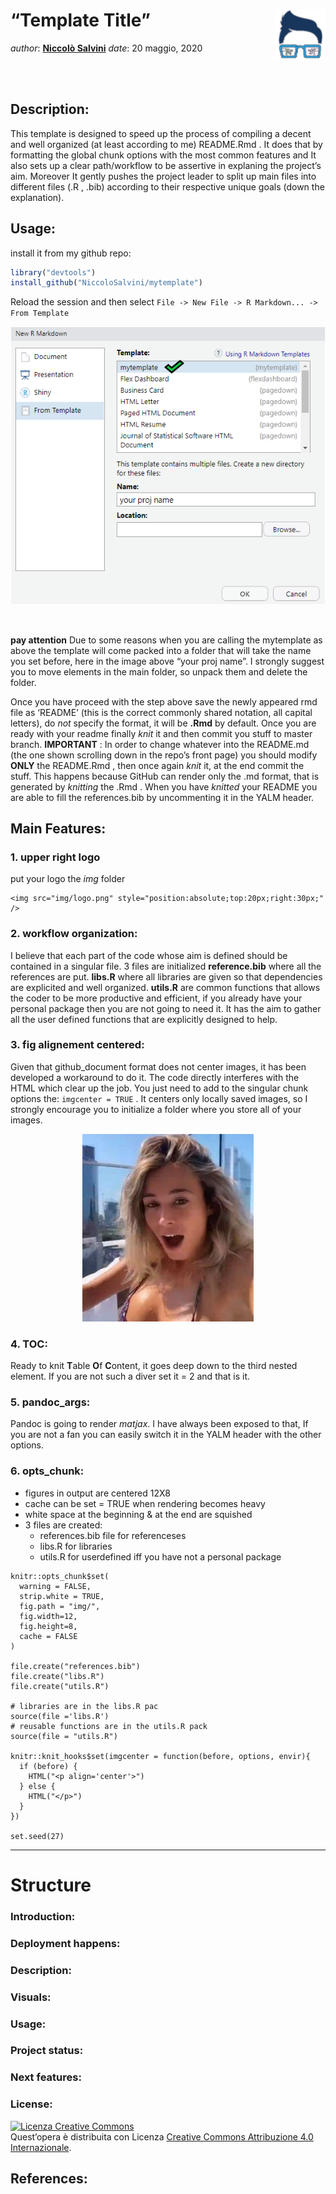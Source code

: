 
# “Template Title” <img src="img/logo.png" align="right" height="80" />

*author*: **[Niccolò Salvini](https://niccolosalvini.netlify.app/)**
*date*: 20 maggio, 2020

<br> <br>

## Description:

This template is designed to speed up the process of compiling a decent
and well organized (at least according to me) README.Rmd . It does that
by formatting the global chunk options with the most common features and
It also sets up a clear path/workflow to be assertive in explaning the
project’s aim. Moreover It gently pushes the project leader to split up
main files into different files (.R , .bib) according to their
respective unique goals (down the explanation).

## Usage:

install it from my github repo:

``` r
library("devtools")
install_github("NiccoloSalvini/mytemplate")
```

Reload the session and then select `File -> New File -> R Markdown... ->
From Template`

<p align="center">

<img src="img/visual.png" width="582" />

</p>

<br>

**pay attention** Due to some reasons when you are calling the
mytemplate as above the template will come packed into a folder that
will take the name you set before, here in the image above “your proj
name”. I strongly suggest you to move elements in the main folder, so
unpack them and delete the folder.

Once you have proceed with the step above save the newly appeared rmd
file as ‘README’ (this is the correct commonly shared notation, all
capital letters), do *not* specify the format, it will be **.Rmd** by
default. Once you are ready with your readme finally *knit* it and then
commit you stuff to master branch. **IMPORTANT** : In order to change
whatever into the README.md (the one shown scrolling down in the repo’s
front page) you should modify **ONLY** the README.Rmd , then once again
*knit* it, at the end commit the stuff. This happens because GitHub can
render only the .md format, that is generated by *knitting* the .Rmd .
When you have *knitted* your README you are able to fill the
references.bib by uncommenting it in the YALM header.

## Main Features:

### 1\. upper right logo

put your logo the *img*
    folder

    <img src="img/logo.png" style="position:absolute;top:20px;right:30px;"  />

### 2\. workflow organization:

I believe that each part of the code whose aim is defined should be
contained in a singular file. 3 files are initialized **reference.bib**
where all the references are put. **libs.R** where all libraries are
given so that dependencies are explicited and well organized.
**utils.R** are common functions that allows the coder to be more
productive and efficient, if you already have your personal package then
you are not going to need it. It has the aim to gather all the user
defined functions that are explicitly designed to help.

### 3\. fig alignement centered:

Given that github\_document format does not center images, it has been
developed a workaround to do it. The code directly interferes with the
HTML which clear up the job. You just need to add to the singular chunk
options the: `imgcenter = TRUE` . It centers only locally saved images,
so I strongly encourage you to initialize a folder where you store all
of your images.

<p align="center">

<img src="img/leottona.jpg" width="274" />

</p>

### 4\. TOC:

Ready to knit **T**able **O**f **C**ontent, it goes deep down to the
third nested element. If you are not such a diver set it = 2 and that is
it.

### 5\. pandoc\_args:

Pandoc is going to render *matjax*. I have always been exposed to that,
If you are not a fan you can easily switch it in the YALM header with
the other options.

### 6\. opts\_chunk:

  - figures in output are centered 12X8
  - cache can be set = TRUE when rendering becomes heavy
  - white space at the beginning & at the end are squished
  - 3 files are created:
      - references.bib file for referenceses
      - libs.R for libraries
      - utils.R for userdefined iff you have not a personal package

<!-- end list -->

    knitr::opts_chunk$set(
      warning = FALSE,  
      strip.white = TRUE,     
      fig.path = "img/",
      fig.width=12,
      fig.height=8,
      cache = FALSE           
    )
    
    file.create("references.bib")
    file.create("libs.R")
    file.create("utils.R")
    
    # libraries are in the libs.R pac
    source(file ='libs.R')
    # reusable functions are in the utils.R pack
    source(file = "utils.R")
    
    knitr::knit_hooks$set(imgcenter = function(before, options, envir){
      if (before) {
        HTML("<p align='center'>")
      } else {
        HTML("</p>")
      }
    })
    
    set.seed(27)

-----

# Structure

### Introduction:

### Deployment happens:

### Description:

### Visuals:

### Usage:

### Project status:

### Next features:

### License:

<a rel="license" href="http://creativecommons.org/licenses/by/4.0/"><img alt="Licenza Creative Commons" style="border-width:0" src="https://i.creativecommons.org/l/by/4.0/88x31.png" /></a><br />Quest’opera
è distribuita con Licenza
<a rel="license" href="http://creativecommons.org/licenses/by/4.0/">Creative
Commons Attribuzione 4.0 Internazionale</a>.

## References:
